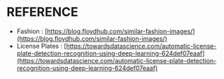 # REFERENCE
- Fashion : [https://blog.floydhub.com/similar-fashion-images/](https://blog.floydhub.com/similar-fashion-images/)
- License Plates : [https://towardsdatascience.com/automatic-license-plate-detection-recognition-using-deep-learning-624def07eaaf](https://towardsdatascience.com/automatic-license-plate-detection-recognition-using-deep-learning-624def07eaaf)
